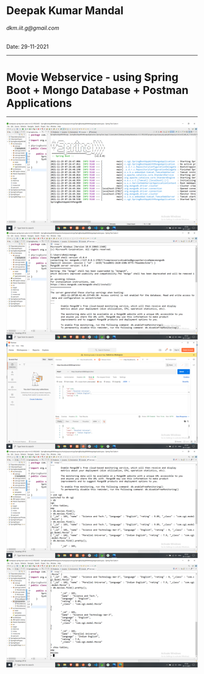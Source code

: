 <h1>Deepak Kumar Mandal</h1>
<h6>dkm.iit.g@gmail.com</h6>
<p>Date: 29-11-2021</p>
<hr>
<h1>Movie Webservice - using Spring Boot + Mongo Database + Postman Applications</h1><hr>
<div align="center">
<img src="img/1.png" alt="Movie Webservice - Spring Boot + Mongo Database + Postman">
<img src="img/2.png" alt="Movie Webservice - Spring Boot + Mongo Database + Postman">
<img src="img/3.png" alt="Movie Webservice - Spring Boot + Mongo Database + Postman">
<img src="img/4.png" alt="Movie Webservice - Spring Boot + Mongo Database + Postman">
<img src="img/5.png" alt="Movie Webservice - Spring Boot + Mongo Database + Postman">

</div>
